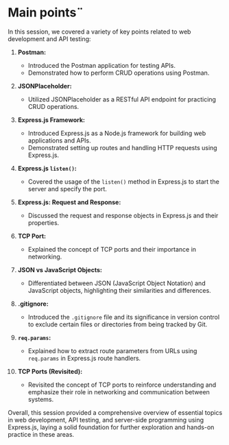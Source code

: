 # Main points¨

In this session, we covered a variety of key points related to web development and API testing:

1. **Postman:** 
   - Introduced the Postman application for testing APIs.
   - Demonstrated how to perform CRUD operations using Postman.

2. **JSONPlaceholder:**
   - Utilized JSONPlaceholder as a RESTful API endpoint for practicing CRUD operations.

3. **Express.js Framework:**
   - Introduced Express.js as a Node.js framework for building web applications and APIs.
   - Demonstrated setting up routes and handling HTTP requests using Express.js.

4. **Express.js `listen()`:**
   - Covered the usage of the `listen()` method in Express.js to start the server and specify the port.

5. **Express.js: Request and Response:**
   - Discussed the request and response objects in Express.js and their properties.

6. **TCP Port:**
   - Explained the concept of TCP ports and their importance in networking.

7. **JSON vs JavaScript Objects:**
   - Differentiated between JSON (JavaScript Object Notation) and JavaScript objects, highlighting their similarities and differences.

8. **.gitignore:**
   - Introduced the `.gitignore` file and its significance in version control to exclude certain files or directories from being tracked by Git.

9. **`req.params`:**
   - Explained how to extract route parameters from URLs using `req.params` in Express.js route handlers.

10. **TCP Ports (Revisited):**
    - Revisited the concept of TCP ports to reinforce understanding and emphasize their role in networking and communication between systems.

Overall, this session provided a comprehensive overview of essential topics in web development, API testing, and server-side programming using Express.js, laying a solid foundation for further exploration and hands-on practice in these areas.